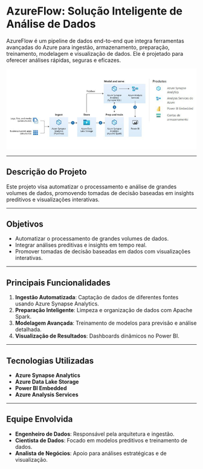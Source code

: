 # AzureFlow: Solução Inteligente de Análise de Dados

AzureFlow é um pipeline de dados end-to-end que integra ferramentas avançadas do Azure para ingestão, armazenamento, preparação, treinamento, modelagem e visualização de dados. Ele é projetado para oferecer análises rápidas, seguras e eficazes.

![Fluxograma](../static/img/azureflow.jpeg)

---

## Descrição do Projeto

Este projeto visa automatizar o processamento e análise de grandes volumes de dados, promovendo tomadas de decisão baseadas em insights preditivos e visualizações interativas.

---

## Objetivos

- Automatizar o processamento de grandes volumes de dados.
- Integrar análises preditivas e insights em tempo real.
- Promover tomadas de decisão baseadas em dados com visualizações interativas.

---

## Principais Funcionalidades

1. **Ingestão Automatizada**: Captação de dados de diferentes fontes usando Azure Synapse Analytics.
2. **Preparação Inteligente**: Limpeza e organização de dados com Apache Spark.
3. **Modelagem Avançada**: Treinamento de modelos para previsão e análise detalhada.
4. **Visualização de Resultados**: Dashboards dinâmicos no Power BI.

---

## Tecnologias Utilizadas

- **Azure Synapse Analytics**  
- **Azure Data Lake Storage**  
- **Power BI Embedded**  
- **Azure Analysis Services**  

---

## Equipe Envolvida

- **Engenheiro de Dados**: Responsável pela arquitetura e ingestão.  
- **Cientista de Dados**: Focado em modelos preditivos e treinamento de dados.  
- **Analista de Negócios**: Apoio para análises estratégicas e de visualização.




